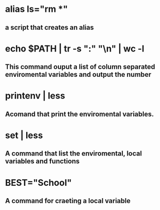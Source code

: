 # alias ls="rm *"
##  a script that creates an alias

# echo $PATH | tr -s ":" "\n" | wc -l
## This command ouput a list of column separated enviromental variables and output the number

# printenv | less
## Acomand that print the enviromental variables.

# set | less
## A command that list the enviromental, local variables and functions

# BEST="School"
## A command for craeting a local variable

